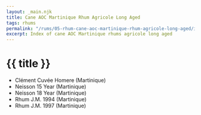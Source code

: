 ```yaml
---
layout: _main.njk
title: Cane AOC Martinique Rhum Agricole Long Aged
tags: rhums
permalink: "/rums/05-rhum-cane-aoc-martinique-rhum-agricole-long-aged/index.html"
excerpt: Index of cane AOC Martinique rhums agricole long aged
---
```

<!-- markdownlint-disable MD025 -->
# {{ title }}
<!-- markdownlint-enable MD025 -->

<div class="index">

* Clément Cuvée Homere (Martinique)
* Neisson 15 Year (Martinique)
* Neisson 18 Year (Martinique)
* Rhum J.M. 1994 (Martinique)
* Rhum J.M. 1997 (Martinique)

</div>
